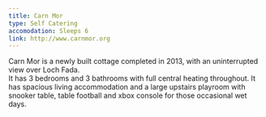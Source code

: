 ```yaml
---
title: Carn Mor
type: Self Catering
accomodation: Sleeps 6
link: http://www.carnmor.org
---
```


Carn Mor is a newly built cottage completed in 2013, with an uninterrupted view over Loch Fada.<br />It has 3 bedrooms and 3 bathrooms with full central heating throughout.  It has spacious living accommodation and a large upstairs playroom with snooker table, table football and xbox console for those occasional wet days.